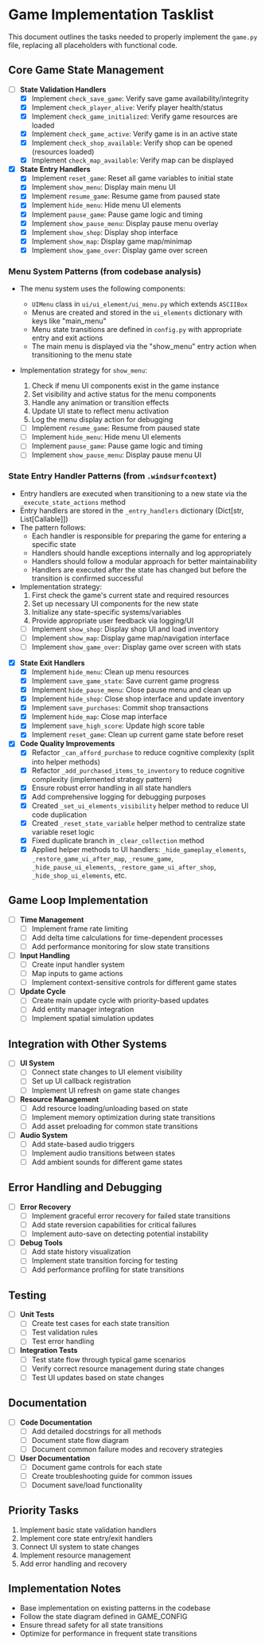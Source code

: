 # Game Implementation Tasklist

This document outlines the tasks needed to properly implement the `game.py` file, replacing all placeholders with functional code.

## Core Game State Management

- [ ] **State Validation Handlers**
  - [x] Implement `check_save_game`: Verify save game availability/integrity
  - [x] Implement `check_player_alive`: Verify player health/status
  - [x] Implement `check_game_initialized`: Verify game resources are loaded
  - [x] Implement `check_game_active`: Verify game is in an active state
  - [x] Implement `check_shop_available`: Verify shop can be opened (resources loaded)
  - [x] Implement `check_map_available`: Verify map can be displayed

- [x] **State Entry Handlers**
  - [x] Implement `reset_game`: Reset all game variables to initial state
  - [x] Implement `show_menu`: Display main menu UI
  - [x] Implement `resume_game`: Resume game from paused state
  - [x] Implement `hide_menu`: Hide menu UI elements
  - [x] Implement `pause_game`: Pause game logic and timing
  - [x] Implement `show_pause_menu`: Display pause menu overlay
  - [x] Implement `show_shop`: Display shop interface
  - [x] Implement `show_map`: Display game map/minimap
  - [x] Implement `show_game_over`: Display game over screen

### Menu System Patterns (from codebase analysis)

- The menu system uses the following components:
  - `UIMenu` class in `ui/ui_element/ui_menu.py` which extends `ASCIIBox`
  - Menus are created and stored in the `ui_elements` dictionary with keys like "main_menu"
  - Menu state transitions are defined in `config.py` with appropriate entry and exit actions
  - The main menu is displayed via the "show_menu" entry action when transitioning to the menu state

- Implementation strategy for `show_menu`:
  1. Check if menu UI components exist in the game instance
  2. Set visibility and active status for the menu components
  3. Handle any animation or transition effects
  4. Update UI state to reflect menu activation
  5. Log the menu display action for debugging
  - [ ] Implement `resume_game`: Resume from paused state
  - [ ] Implement `hide_menu`: Hide menu UI elements
  - [ ] Implement `pause_game`: Pause game logic and timing
  - [ ] Implement `show_pause_menu`: Display pause menu UI

### State Entry Handler Patterns (from `.windsurfcontext`)

- Entry handlers are executed when transitioning to a new state via the `_execute_state_actions` method
- Entry handlers are stored in the `_entry_handlers` dictionary (Dict[str, List[Callable]])
- The pattern follows:
  - Each handler is responsible for preparing the game for entering a specific state
  - Handlers should handle exceptions internally and log appropriately
  - Handlers should follow a modular approach for better maintainability
  - Handlers are executed after the state has changed but before the transition is confirmed successful
- Implementation strategy:
  1. First check the game's current state and required resources
  2. Set up necessary UI components for the new state
  3. Initialize any state-specific systems/variables
  4. Provide appropriate user feedback via logging/UI
  - [ ] Implement `show_shop`: Display shop UI and load inventory
  - [ ] Implement `show_map`: Display game map/navigation interface
  - [ ] Implement `show_game_over`: Display game over screen with stats

- [x] **State Exit Handlers**
  - [x] Implement `hide_menu`: Clean up menu resources
  - [x] Implement `save_game_state`: Save current game progress
  - [x] Implement `hide_pause_menu`: Close pause menu and clean up
  - [x] Implement `hide_shop`: Close shop interface and update inventory
  - [x] Implement `save_purchases`: Commit shop transactions
  - [x] Implement `hide_map`: Close map interface
  - [x] Implement `save_high_score`: Update high score table
  - [x] Implement `reset_game`: Clean up current game state before reset

- [x] **Code Quality Improvements**
  - [x] Refactor `_can_afford_purchase` to reduce cognitive complexity (split into helper methods)
  - [x] Refactor `_add_purchased_items_to_inventory` to reduce cognitive complexity (implemented strategy pattern)
  - [x] Ensure robust error handling in all state handlers
  - [x] Add comprehensive logging for debugging purposes
  - [x] Created `_set_ui_elements_visibility` helper method to reduce UI code duplication
  - [x] Created `_reset_state_variable` helper method to centralize state variable reset logic
  - [x] Fixed duplicate branch in `_clear_collection` method
  - [x] Applied helper methods to UI handlers: `_hide_gameplay_elements`, `_restore_game_ui_after_map`, `_resume_game`, `_hide_pause_ui_elements`, `_restore_game_ui_after_shop`, `_hide_shop_ui_elements`, etc.

## Game Loop Implementation

- [ ] **Time Management**
  - [ ] Implement frame rate limiting
  - [ ] Add delta time calculations for time-dependent processes
  - [ ] Add performance monitoring for slow state transitions

- [ ] **Input Handling**
  - [ ] Create input handler system
  - [ ] Map inputs to game actions
  - [ ] Implement context-sensitive controls for different game states

- [ ] **Update Cycle**
  - [ ] Create main update cycle with priority-based updates
  - [ ] Add entity manager integration
  - [ ] Implement spatial simulation updates

## Integration with Other Systems

- [ ] **UI System**
  - [ ] Connect state changes to UI element visibility
  - [ ] Set up UI callback registration
  - [ ] Implement UI refresh on game state changes

- [ ] **Resource Management**
  - [ ] Add resource loading/unloading based on state
  - [ ] Implement memory optimization during state transitions
  - [ ] Add asset preloading for common state transitions

- [ ] **Audio System**
  - [ ] Add state-based audio triggers
  - [ ] Implement audio transitions between states
  - [ ] Add ambient sounds for different game states

## Error Handling and Debugging

- [ ] **Error Recovery**
  - [ ] Implement graceful error recovery for failed state transitions
  - [ ] Add state reversion capabilities for critical failures
  - [ ] Implement auto-save on detecting potential instability

- [ ] **Debug Tools**
  - [ ] Add state history visualization
  - [ ] Implement state transition forcing for testing
  - [ ] Add performance profiling for state transitions

## Testing

- [ ] **Unit Tests**
  - [ ] Create test cases for each state transition
  - [ ] Test validation rules
  - [ ] Test error handling

- [ ] **Integration Tests**
  - [ ] Test state flow through typical game scenarios
  - [ ] Verify correct resource management during state changes
  - [ ] Test UI updates based on state changes

## Documentation

- [ ] **Code Documentation**
  - [ ] Add detailed docstrings for all methods
  - [ ] Document state flow diagram
  - [ ] Document common failure modes and recovery strategies

- [ ] **User Documentation**
  - [ ] Document game controls for each state
  - [ ] Create troubleshooting guide for common issues
  - [ ] Document save/load functionality

## Priority Tasks

1. Implement basic state validation handlers
2. Implement core state entry/exit handlers
3. Connect UI system to state changes
4. Implement resource management
5. Add error handling and recovery

## Implementation Notes

- Base implementation on existing patterns in the codebase
- Follow the state diagram defined in GAME_CONFIG
- Ensure thread safety for all state transitions
- Optimize for performance in frequent state transitions
